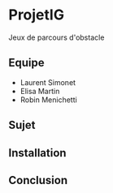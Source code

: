 # ProjetIG
Jeux de parcours d'obstacle

## Equipe

- Laurent Simonet
- Elisa Martin
- Robin Menichetti

## Sujet

## Installation

## Conclusion
